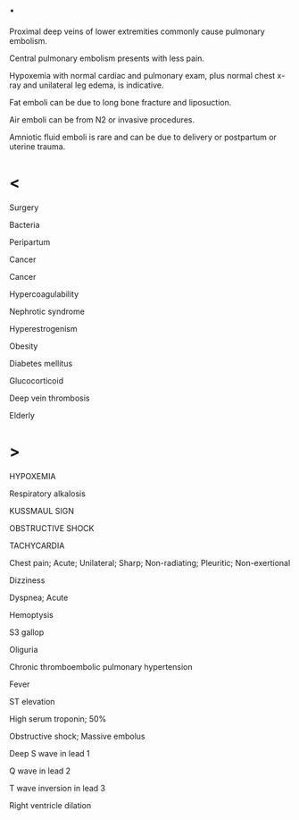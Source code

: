 # .

Proximal deep veins of lower extremities commonly cause pulmonary embolism.

Central pulmonary embolism presents with less pain.

Hypoxemia with normal cardiac and pulmonary exam, plus normal chest x-ray and unilateral leg edema, is indicative.

Fat emboli can be due to long bone fracture and liposuction.

Air emboli can be from N2 or invasive procedures.

Amniotic fluid emboli is rare and can be due to delivery or postpartum or uterine trauma.

# <

Surgery

Bacteria

Peripartum

Cancer

Cancer

Hypercoagulability

Nephrotic syndrome

Hyperestrogenism

Obesity

Diabetes mellitus

Glucocorticoid

Deep vein thrombosis

Elderly

# >

HYPOXEMIA

Respiratory alkalosis

KUSSMAUL SIGN

OBSTRUCTIVE SHOCK

TACHYCARDIA

Chest pain; Acute; Unilateral; Sharp; Non-radiating; Pleuritic; Non-exertional

Dizziness

Dyspnea; Acute

Hemoptysis

S3 gallop

Oliguria

Chronic thromboembolic pulmonary hypertension

Fever

ST elevation

High serum troponin; 50%

Obstructive shock; Massive embolus

Deep S wave in lead 1

Q wave in lead 2

T wave inversion in lead 3

Right ventricle dilation
